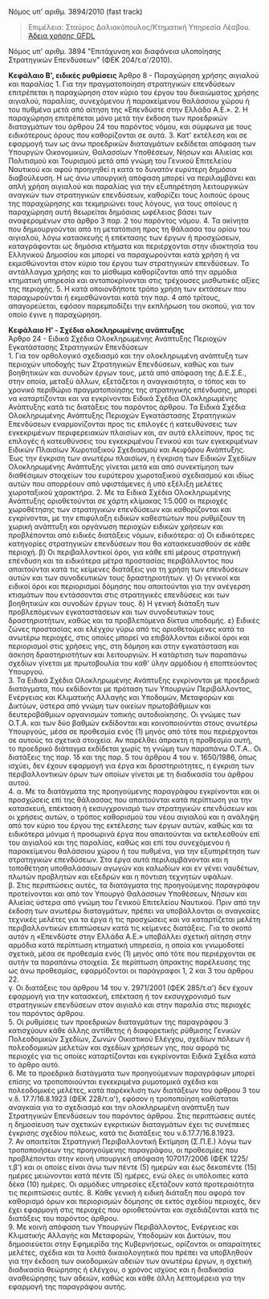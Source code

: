 Νόμος υπ' αριθμ. 3894/2010 (fast track) 

>Επιμέλεια: Σταύρος Δαλιακόπουλος/Κτηματική Υπηρεσία Λέσβου. [Άδεια χρήσης GFDL](http://www.gnu.org/licenses/fdl.html)

Νόμος υπ' αριθμ. 3894 "Επιτάχυνση και διαφάνεια υλοποίησης Στρατηγικών Επενδύσεων" (ΦΕΚ 204/τ.α'/2010).

**Κεφάλαιο Β', ειδικές ρυθμίσεις**
Άρθρο 8 - Παραχώρηση χρήσης αιγιαλού και παραλίας
1\. Για την πραγματοποίηση στρατηγικών επενδύσεων επιτρέπεται η παραχώρηση στον κύριο του έργου του δικαιώματος χρήσης αιγιαλού, παραλίας, συνεχόμενου ή παρακείμενου θαλάσσιου χώρου ή του πυθμένα μετά από αίτηση της «Επενδύστε στην Ελλάδα Α.Ε.». 
2\. Η παραχώρηση επιτρέπεται μόνο μετά την έκδοση των προεδρικών διαταγμάτων του άρθρου 24 του παρόντος νόμου, και σύμφωνα με τους ειδικότερους όρους που καθορίζονται σε αυτά.
3\. Κατ' εκτέλεση και σε εφαρμογή των ως άνω προεδρικών διαταγμάτων εκδίδεται απόφαση των Υπουργών Οικονομικών, Θαλασσίων Υποθέσεων, Νήσων και Αλιείας και Πολιτισμού και Τουρισμού μετά από γνώμη του Γενικού Επιτελείου Ναυτικού και αφού προηγηθεί η κατά το δυνατόν ευρύτερη δημόσια διαβούλευση. Η ως άνω υπουργική απόφαση μπορεί να περιλαμβάνει και απλή χρήση αιγιαλού και παραλίας για την εξυπηρέτηση λειτουργικών αναγκών των στρατηγικών επενδύσεων, καθορίζει τους λοιπούς όρους της παραχώρησης και τεκμηριώνει τους λόγους, για τους οποίους η παραχώρηση αυτή θεωρείται δημόσιας ωφέλειας βάσει των αναφερομένων στο άρθρο 3 παρ. 2 του παρόντος νόμου.
4\. Τα ακίνητα που δημιουργούνται από τη μετατόπιση προς τη θάλασσα του ορίου του αιγιαλού, λόγω κατασκευής ή επέκτασης των έργων ή προσχώσεων, καταγράφονται ως δημόσια κτήματα και περιέρχονται στην ιδιοκτησία του Ελληνικού Δημοσίου και μπορεί να παραχωρούνται κατά χρήση ή να εκμισθώνονται στον κύριο του έργου των στρατηγικών επενδύσεων. Το αντάλλαγμα χρήσης και το μίσθωμα καθορίζονται από την αρμόδια κτηματική υπηρεσία και ανταποκρίνονται στις τρέχουσες μισθωτικές αξίες της περιοχής.
5\. Η κατά οποιονδήποτε τρόπο χρήση των εκτάσεων που παραχωρούνται ή εκμισθώνονται κατά την παρ. 4 από τρίτους, απαγορεύεται, εφόσον παρεμποδίζει την εκπλήρωση του σκοπού, για τον οποίο έγινε η παραχώρηση.

**Κεφάλαιο Η' - Σχέδια ολοκληρωμένης ανάπτυξης**  
Άρθρο 24 - Ειδικά Σχέδια Ολοκληρωμένης Ανάπτυξης Περιοχών Εγκατάστασης Στρατηγικών Επενδύσεων  
1\. Για τον ορθολογικό σχεδιασμό και την ολοκληρωμένη ανάπτυξη των περιοχών υποδοχής των Στρατηγικών Επενδύσεων, καθώς και των βοηθητικών και συνοδών έργων τους, μετά από απόφαση της Δ.Ε.Σ.Ε., στην οποία, μεταξύ άλλων, εξετάζεται η αναγκαιότητα, ο τόπος και το χρονικό περιθώριο πραγματοποίησης της στρατηγικής επένδυσης, μπορεί να καταρτίζονται και να εγκρίνονται Ειδικά Σχέδια Ολοκληρωμένης Ανάπτυξης κατά τις διατάξεις του παρόντος άρθρου. Τα Ειδικά Σχέδια Ολοκληρωμένης Ανάπτυξης Περιοχών Εγκατάστασης Στρατηγικών Επενδύσεων εναρμονίζονται προς τις επιλογές ή κατευθύνσεις των εγκεκριμένων περιφερειακών πλαισίων και, αν αυτά ελλείπουν, προς τις επιλογές ή κατευθύνσεις του εγκεκριμένου Γενικού και των εγκεκριμένων Ειδικών Πλαισίων Χωροταξικού Σχεδιασμού και Αειφόρου Ανάπτυξης. Έως την έγκριση των ανωτέρω πλαισίων, η έγκριση των Ειδικών Σχεδίων Ολοκληρωμένης Ανάπτυξης γίνεται μετά και από συνεκτίμηση των διαθέσιμων στοιχείων του ευρύτερου χωροταξικού σχεδιασμού και ιδίως αυτών που απορρέουν από υφιστάμενες ή υπό εξέλιξη μελέτες χωροταξικού χαρακτήρα.
2\. Με τα Ειδικά Σχέδια Ολοκληρωμένης Ανάπτυξης οριοθετούνται σε χάρτη κλίμακας 1:5.000 οι περιοχές χωροθέτησης των στρατηγικών επενδύσεων και καθορίζονται και εγκρίνονται, με την επιφύλαξη ειδικών καθεστώτων που ρυθμίζουν τη χωρική ανάπτυξη και οργάνωση περιοχών ειδικών χρήσεων και προβλέπονται από ειδικές διατάξεις νόμων, ειδικότερα:
α) Οι ειδικότερες κατηγορίες στρατηγικών επενδύσεων που θα κατασκευασθούν σε κάθε περιοχή.
β) Οι περιβαλλοντικοί όροι, για κάθε επί μέρους στρατηγική επένδυση και τα ειδικότερα μέτρα προστασίας
περιβάλλοντος που απαιτούνται κατά τις κείμενες διατάξεις για τη χρήση των επενδύσεων αυτών και των συνοδευτικών τους δραστηριοτήτων.
γ) Οι γενικοί και ειδικοί όροι και περιορισμοί δόμησης που απαιτούνται για την ανέγερση κτισμάτων που εντάσσονται στις στρατηγικές επενδύσεις και των βοηθητικών και συνοδών έργων τους.
δ) Η γενική διάταξη των προβλεπόμενων εγκαταστάσεων και των συνοδευτικών τους δραστηριοτήτων, καθώς και τα προβλεπόμενα δίκτυα υποδομής.
ε) Ειδικές ζώνες προστασίας και ελέγχου γύρω από τις οριοθετούμενες κατά τα ανωτέρω περιοχές, στις οποίες μπορεί να επιβάλλονται ειδικοί όροι και περιορισμοί στις χρήσεις γης, στη δόμηση και στην εγκατάσταση και άσκηση δραστηριοτήτων και λειτουργιών.
Η κατάρτιση των παραπάνω σχεδίων γίνεται με πρωτοβουλία του καθ' ύλην αρμόδιου ή εποπτεύοντος Υπουργού.  
3\. Τα Ειδικά Σχέδια Ολοκληρωμένης Ανάπτυξης εγκρίνονται με προεδρικά διατάγματα, που εκδίδονται με πρόταση των Υπουργών Περιβάλλοντος, Ενέργειας και Κλιματικής Αλλαγής και Υποδομών, Μεταφορών και Δικτύων, ύστερα από γνώμη των οικείων πρωτοβάθμιων και δευτεροβάθμιων οργανισμών τοπικής αυτοδιοίκησης. Οι γνώμες των Ο.Τ.Α. και των δύο βαθμών εκδίδονται και κοινοποιούνται στους ανωτέρω Υπουργούς, μέσα σε προθεσμία ενός (1) μηνός από τότε που περιέρχονται σε αυτούς τα σχετικά στοιχεία. Αν παρέλθει άπρακτη η προθεσμία αυτή, το προεδρικό διάταγμα εκδίδεται χωρίς τη γνώμη των παραπάνω Ο.Τ.Α.. Οι διατάξεις της παρ. 1δ και της παρ. 5 του άρθρου 4 του ν. 1650/1986, όπως ισχύει, δεν έχουν εφαρμογή για έργα και δραστηριότητες, η έγκριση των περιβαλλοντικών όρων των οποίων γίνεται με τη διαδικασία του άρθρου αυτού.  
4\. α. Με τα διατάγματα της προηγούμενης παραγράφου εγκρίνονται και οι προσχώσεις επί της θάλασσας που απαιτούνται κατά περίπτωση για την κατασκευή, επέκταση ή εκσυγχρονισμό των στρατηγικών επενδύσεων και οι χρήσεις αυτών, ο τρόπος καθορισμού του νέου αιγιαλού και η ανάληψη από τον κύριο του έργου της εκτέλεσης των έργων αυτών, καθώς και τα ειδικότερα μόνιμα ή προσωρινά έργα που απαιτούνται να εκτελεσθούν επί του αιγιαλού και της παραλίας, καθώς και επί του συνεχόμενου ή παρακείμενου θαλάσσιου χώρου ή του πυθμένα, για την εξυπηρέτηση των στρατηγικών επενδύσεων. Στα έργα αυτά περιλαμβάνονται και η τοποθέτηση υποθαλάσσιων αγωγών και καλωδίων και εν γένει ναυδέτων, πλωτών προβλητών και εξεδρών και η πόντιση τεχνητών υφάλων.  
β. Στις περιπτώσεις αυτές, τα διατάγματα της προηγούμενης παραγράφου προτείνονται και από τον Υπουργό Θαλάσσιων Υποθέσεων, Νήσων και Αλιείας ύστερα από γνώμη του Γενικού Επιτελείου Ναυτικού. Πριν από την έκδοση των ανωτέρω διαταγμάτων, πρέπει να υποβάλλονται οι αναγκαίες τεχνικές μελέτες για τα έργα ή τις προσχώσεις και να καταρτίζεται μελέτη περιβαλλοντικών επιπτώσεων κατά τις κείμενες διατάξεις. Για το σκοπό αυτόν η «Επενδύστε στην Ελλάδα Α.Ε.» υποβάλλει σχετική αίτηση στην αρμόδια κατά περίπτωση κτηματική υπηρεσία, η οποία και γνωμοδοτεί σχετικά, μέσα σε προθεσμία ενός (1) μηνός από τότε που περιέρχονται σε αυτήν τα παραπάνω στοιχεία. Σε περίπτωση άπρακτης παρέλευσης της ως άνω προθεσμίας, εφαρμόζονται οι παράγραφοι 1, 2 και 3 του άρθρου 22.  
γ. Οι διατάξεις του άρθρου 14 του ν. 2971/2001 (ΦΕΚ 285/τ.α') δεν έχουν εφαρμογή για την κατασκευή, επέκταση ή τον εκσυγχρονισμό των στρατηγικών επενδύσεων στον αιγιαλό και στην παραλία στις περιοχές του παρόντος άρθρου.  
5\. Οι ρυθμίσεις των προεδρικών διαταγμάτων της παραγράφου 3 κατισχύουν κάθε άλλης αντίθετης ή διαφορετικής ρύθμισης Γενικών Πολεοδομικών Σχεδίων, Ζωνών Οικιστικού Ελέγχου, σχεδίων πόλεων ή πολεοδομικών μελετών και σχεδίων χρήσεων γης, που αφορά τις περιοχές για τις οποίες καταρτίζονται και εγκρίνονται Ειδικά Σχέδια κατά το άρθρο αυτό.  
6\. Με τα προεδρικά διατάγματα των προηγούμενων παραγράφων μπορεί επίσης να τροποποιούνται εγκεκριμένα ρυμοτομικά σχέδια και πολεοδομικές μελέτες, κατά παρέκκλιση των διατάξεων του άρθρου 3 του ν.δ. 17.7/16.8.1923 (ΦΕΚ 228/τ.α'), εφόσον η τροποποίηση καθίσταται αναγκαία για το σχεδιασμό και την ολοκληρωμένη ανάπτυξη των Στρατηγικών Επενδύσεων του παρόντος άρθρου. Στις περιπτώσεις αυτές η δημοσίευση των σχετικών εγκριτικών διαταγμάτων έχει τις συνέπειες έγκρισης σχεδίου πόλεως, κατά τις διατάξεις του ν.δ.17.7/16.8.1923.  
7\. Αν απαιτείται Στρατηγική Περιβαλλοντική Εκτίμηση (Σ.Π.Ε.) λόγω των τροποποιήσεων της προηγούμενης παραγράφου, οι προθεσμίες που προβλέπονται στην κοινή υπουργική απόφαση 107017/2006 (ΦΕΚ 1225/τ.β') και οι οποίες είναι άνω των πέντε (5) ημερών και έως δεκαπέντε (15) ημέρες μειώνονται κατά πέντε (5) ημέρες, ενώ όλες οι υπόλοιπες κατά δέκα (10) ημέρες. Οι αρμόδιες υπηρεσίες εξετάζουν κατά προτεραιότητα τις περιπτώσεις αυτές. 
8\. Κάθε γενική ή ειδική διάταξη που αφορά τον καθορισμό όρων και περιορισμών δόμησης σε εκτός σχεδίου περιοχές, δεν έχει εφαρμογή στις περιοχές που οριοθετούνται και σχεδιάζονται κατά τις διατάξεις του παρόντος άρθρου.  
9\. Με κοινή απόφαση των Υπουργών Περιβάλλοντος, Ενέργειας και Κλιματικής Αλλαγής και Μεταφορών, Υποδομών και Δικτύων, που δημοσιεύεται στην Εφημερίδα της Κυβερνήσεως, ορίζονται οι απαραίτητες μελέτες, σχέδια και τα λοιπά δικαιολογητικά που πρέπει να υποβληθούν για την έκδοση των οικοδομικών αδειών των ανωτέρω έργων, η σχετική διαδικασία θεώρησης ή ελέγχου, ο χρόνος ισχύος και η διαδικασία αναθεώρησης των αδειών, καθώς και κάθε άλλη λεπτομέρεια για την εφαρμογή της παραγράφου αυτής.
